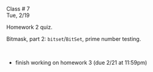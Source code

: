 <div class="lecture1">

<div class="column_date">
<p markdown="block">

Class # 7 <br>
Tue, 2/19



</p>
</div>

<div class="column_materials">
<p markdown="block">

Homework 2 quiz.


Bitmask,  part 2: `bitset`/`BitSet`, prime number testing.

<!--
[Bitmask,  part 2](slides/04-bitmasks_2.html): `bitset`/`BitSet`, prime number testing.
-->

<br>


</p>
</div>

<div class="column_assign">
<p markdown="block">


- finish working on homework 3 (due 2/21 at 11:59pm)




</p>
</div>

</div>
